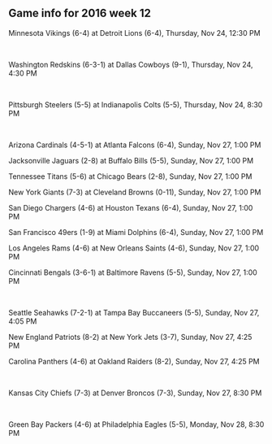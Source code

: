 ## Game info for 2016 week 12
Minnesota Vikings (6-4) at Detroit Lions (6-4), Thursday, Nov 24, 12:30 PM


<br/>

Washington Redskins (6-3-1) at Dallas Cowboys (9-1), Thursday, Nov 24, 4:30 PM


<br/>

Pittsburgh Steelers (5-5) at Indianapolis Colts (5-5), Thursday, Nov 24, 8:30 PM


<br/>

Arizona Cardinals (4-5-1) at Atlanta Falcons (6-4), Sunday, Nov 27, 1:00 PM

Jacksonville Jaguars (2-8) at Buffalo Bills (5-5), Sunday, Nov 27, 1:00 PM

Tennessee Titans (5-6) at Chicago Bears (2-8), Sunday, Nov 27, 1:00 PM

New York Giants (7-3) at Cleveland Browns (0-11), Sunday, Nov 27, 1:00 PM

San Diego Chargers (4-6) at Houston Texans (6-4), Sunday, Nov 27, 1:00 PM

San Francisco 49ers (1-9) at Miami Dolphins (6-4), Sunday, Nov 27, 1:00 PM

Los Angeles Rams (4-6) at New Orleans Saints (4-6), Sunday, Nov 27, 1:00 PM

Cincinnati Bengals (3-6-1) at Baltimore Ravens (5-5), Sunday, Nov 27, 1:00 PM


<br/>

Seattle Seahawks (7-2-1) at Tampa Bay Buccaneers (5-5), Sunday, Nov 27, 4:05 PM

New England Patriots (8-2) at New York Jets (3-7), Sunday, Nov 27, 4:25 PM

Carolina Panthers (4-6) at Oakland Raiders (8-2), Sunday, Nov 27, 4:25 PM


<br/>

Kansas City Chiefs (7-3) at Denver Broncos (7-3), Sunday, Nov 27, 8:30 PM


<br/>

Green Bay Packers (4-6) at Philadelphia Eagles (5-5), Monday, Nov 28, 8:30 PM


